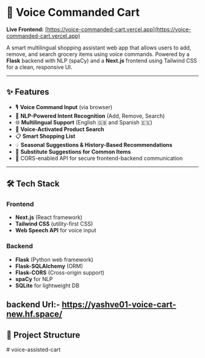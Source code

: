 # 🛒 Voice Commanded Cart

**Live Frontend:** [https://voice-commanded-cart.vercel.app](https://voice-commanded-cart.vercel.app)

A smart multilingual shopping assistant web app that allows users to add, remove, and search grocery items using voice commands. Powered by a **Flask** backend with NLP (spaCy) and a **Next.js** frontend using Tailwind CSS for a clean, responsive UI.

---

## ✨ Features

- 🎙️ **Voice Command Input** (via browser)
- 🧠 **NLP-Powered Intent Recognition** (Add, Remove, Search)
- 🌐 **Multilingual Support** (English 🇬🇧 and Spanish 🇪🇸)
- 🔎 **Voice-Activated Product Search**
- 📋 **Smart Shopping List**
- 💡 **Seasonal Suggestions & History-Based Recommendations**
- 🔄 **Substitute Suggestions for Common Items**
- 🔐 CORS-enabled API for secure frontend-backend communication

---

## 🛠 Tech Stack

### Frontend
- **Next.js** (React framework)
- **Tailwind CSS** (utility-first CSS)
- **Web Speech API** for voice input

### Backend
- **Flask** (Python web framework)
- **Flask-SQLAlchemy** (ORM)
- **Flask-CORS** (Cross-origin support)
- **spaCy** for NLP
- **SQLite** for lightweight DB

backend Url:- https://yashve01-voice-cart-new.hf.space/
---

## 🧩 Project Structure

#   v o i c e - a s s i s t e d - c a r t  
 